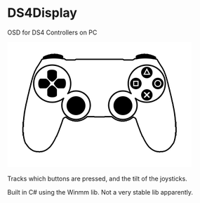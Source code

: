 # DS4Display
OSD for DS4 Controllers on PC

![Preview](https://github.com/madolinn/DS4Display/raw/master/Controller_Full.png)

Tracks which buttons are pressed, and the tilt of the joysticks.

Built in C# using the Winmm lib. Not a very stable lib apparently.
